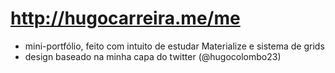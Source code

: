 # http://hugocarreira.me/me
- mini-portfólio, feito com intuito de estudar Materialize e sistema de grids
- design baseado na minha capa do twitter (@hugocolombo23)
